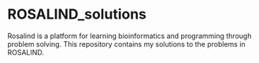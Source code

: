 # ROSALIND_solutions
Rosalind is a platform for learning bioinformatics and programming through problem solving. This repository contains my solutions to the problems in ROSALIND.
